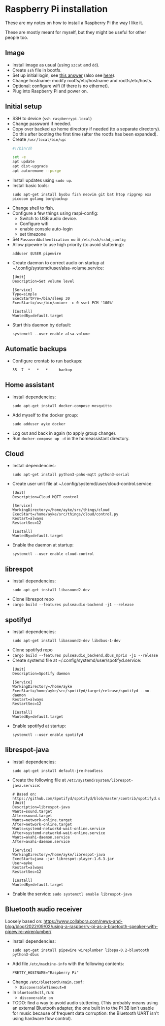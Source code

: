 # Raspberry Pi installation

These are my notes on how to install a Raspberry Pi the way I like it.

These are mostly meant for myself, but they might be useful for other people too.

## Image

  * Install image as usual (using `xzcat` and `dd`).
  * Create `ssh` file in bootfs.
  * Set up initial login, see [this answer](https://raspberrypi.stackexchange.com/a/137916/53905) (also see [here](https://www.raspberrypi.com/news/raspberry-pi-bullseye-update-april-2022/)).
  * Change hostname: modify rootfs/etc/hostname and rootfs/etc/hosts.
  * Optional: configure wifi (if there is no ethernet).
  * Plug into Raspberry Pi and power on.

## Initial setup

  * SSH to device (`ssh raspberrypi.local`)
  * Change password if needed.
  * Copy over backed up home directory if needed (to a separate directory).
    Do this after booting the first time (after the rootfs has been
    expanded).
  * Create `/usr/local/bin/up`:
    ```sh
    #!/bin/sh
    
    set -e
    apt update
    apt dist-upgrade
    apt autoremove --purge
    ```
  * Install updates using `sudo up`.
  * Install basic tools:
    ```
    sudo apt-get install byobu fish neovim git bat htop ripgrep exa picocom golang borgbackup
    ```
  * Change shell to fish.
  * Configure a few things using raspi-config:
    * Switch to USB audio device.
    * Configure wifi
    * enable console auto-login
    * set timezone
  * Set `PasswordAuthentication no` in `/etc/ssh/sshd_config`
  * Allow pipewire to use high priority (to avoid stuttering):
    ```
    adduser $USER pipewire
    ```
  * Create daemon to correct audio on startup at ~/.config/systemd/user/alsa-volume.service:
    ```
    [Unit]
    Description=Set volume level
    
    [Service]
    Type=simple
    ExecStartPre=/bin/sleep 30
    ExecStart=/usr/bin/amixer -c 0 sset PCM '100%'
    
    [Install]
    WantedBy=default.target
    ```
  * Start this daemon by default:
    ```
    systemctl --user enable alsa-volume
    ```


## Automatic backups

  * Configure crontab to run backups:
    ```
    35  7  *   *   *     backup
    ```

## Home assistant

  * Install dependencies:
    ```
    sudo apt-get install docker-compose mosquitto
    ```
  * Add myself to the docker group:
    ```
    sudo adduser ayke docker
    ```
  * Log out and back in again (to apply group change).
  * Run `docker-compose up -d` in the homeassistant directory.

## Cloud

  * Install dependencies:
    ```
    sudo apt-get install python3-paho-mqtt python3-serial
    ```
  * Create user unit file at ~/.config/systemd/user/cloud-control.service:
    ```
    [Unit]
    Description=Cloud MQTT control
    
    [Service]
    WorkingDirectory=/home/ayke/src/things/cloud
    ExecStart=/home/ayke/src/things/cloud/control.py
    Restart=always
    RestartSec=12
    
    [Install]
    WantedBy=default.target
    ```
  * Enable the daemon at startup:
    ```
    systemctl --user enable cloud-control
    ```

## librespot

  * Install dependencies:
    ```
    sudo apt-get install libasound2-dev
    ```
  * Clone librespot repo
  * `cargo build --features pulseaudio-backend -j1 --release`

## spotifyd

  * Install dependencies:
    ```
    sudo apt-get install libasound2-dev libdbus-1-dev
    ```
  * Clone spotifyd repo
  * `cargo build --features pulseaudio_backend,dbus_mpris -j1 --release`
  * Create systemd file at ~/.config/systemd/user/spotifyd.service:
    ```
    [Unit]
    Description=Spotify daemon
    
    [Service]
    WorkingDirectory=/home/ayke
    ExecStart=/home/ayke/src/spotifyd/target/release/spotifyd --no-daemon
    Restart=always
    RestartSec=12
    
    [Install]
    WantedBy=default.target
    ```
  * Enable spotifyd at startup:
    ```
    systemctl --user enable spotifyd
    ```

## librespot-java

  * Install dependencies:
    ```
    sudo apt-get install default-jre-headless
    ```
  * Create the following file at `/etc/systemd/system/librespot-java.service`:
    ```
    # Based on: https://github.com/Spotifyd/spotifyd/blob/master/contrib/spotifyd.service
    [Unit]
    Description=librespot-java
    Wants=sound.target
    After=sound.target
    Wants=network-online.target
    After=network-online.target
    Wants=systemd-networkd-wait-online.service
    After=systemd-networkd-wait-online.service
    Wants=avahi-daemon.service
    After=avahi-daemon.service
    
    [Service]
    WorkingDirectory=/home/ayke/librespot-java
    ExecStart=java -jar librespot-player-1.6.3.jar
    User=ayke
    Restart=always
    RestartSec=12
    
    [Install]
    WantedBy=default.target
    ```
  * Enable the service: `sudo systemctl enable librespot-java`

## Bluetooth audio receiver

Loosely based on: https://www.collabora.com/news-and-blog/blog/2022/09/02/using-a-raspberry-pi-as-a-bluetooth-speaker-with-pipewire-wireplumber/

  * Install dependencies:
    ```
    sudo apt-get install pipewire wireplumber libspa-0.2-bluetooth python3-dbus
    ```
  * Add file `/etc/machine-info` with the following contents:
    ```
    PRETTY_HOSTNAME="Raspberry Pi"
    ```
  * Change `/etc/bluetooth/main.conf`:
    * `DiscoverableTimeout=0`
  * In `bluetoothctl`, run:
    * `discoverable on`
  * TODO: find a way to avoid audio stuttering.
    (This probably means using an external Bluetooth adapter, the one built in to the Pi 3B isn't usable for music because of frequent data corruption: the Bluetooth UART isn't using hardware flow control).

